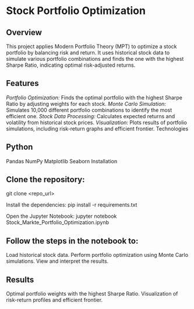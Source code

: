 # Stock Portfolio Optimization

## Overview

This project applies Modern Portfolio Theory (MPT) to optimize a stock portfolio by balancing risk and return. It uses historical stock data to simulate various portfolio combinations and finds the one with the highest Sharpe Ratio, indicating optimal risk-adjusted returns.

## Features

*Portfolio Optimization:* Finds the optimal portfolio with the highest Sharpe Ratio by adjusting weights for each stock.
*Monte Carlo Simulation:* Simulates 10,000 different portfolio combinations to identify the most efficient one.
*Stock Data Processing:* Calculates expected returns and volatility from historical stock prices.
*Visualization:* Plots results of portfolio simulations, including risk-return graphs and efficient frontier.
Technologies

## Python
Pandas
NumPy
Matplotlib
Seaborn
Installation

## Clone the repository:
git clone <repo_url>

Install the dependencies:
pip install -r requirements.txt

Open the Jupyter Notebook:
jupyter notebook Stock_Markte_Portfolio_Optimization.ipynb

## Follow the steps in the notebook to:
Load historical stock data.
Perform portfolio optimization using Monte Carlo simulations.
View and interpret the results.

## Results
Optimal portfolio weights with the highest Sharpe Ratio.
Visualization of risk-return profiles and efficient frontier.
